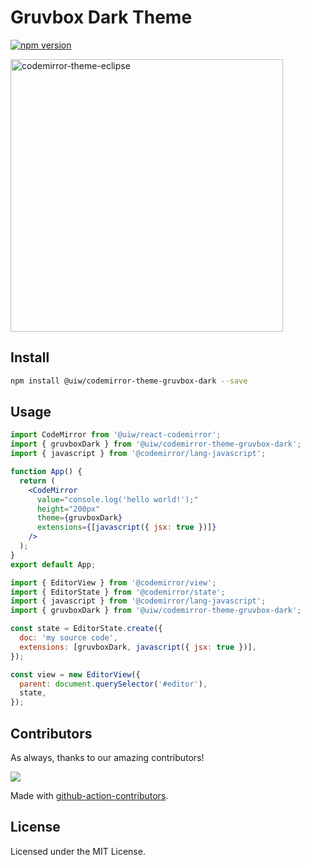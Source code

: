 <!--rehype:ignore:start-->

# Gruvbox Dark Theme

<!--rehype:ignore:end-->

[![npm version](https://img.shields.io/npm/v/@uiw/codemirror-theme-gruvbox-dark.svg)](https://www.npmjs.com/package/@uiw/codemirror-theme-gruvbox-dark)

<a href="https://uiwjs.github.io/react-codemirror/#/theme/data/gruvbox/dark">
  <img width="436" alt="codemirror-theme-eclipse" src="https://user-images.githubusercontent.com/1680273/201111051-c38a73ca-a449-4c01-a4ff-4a675886ca9d.png">
</a>

## Install

```bash
npm install @uiw/codemirror-theme-gruvbox-dark --save
```

## Usage

```jsx
import CodeMirror from '@uiw/react-codemirror';
import { gruvboxDark } from '@uiw/codemirror-theme-gruvbox-dark';
import { javascript } from '@codemirror/lang-javascript';

function App() {
  return (
    <CodeMirror
      value="console.log('hello world!');"
      height="200px"
      theme={gruvboxDark}
      extensions={[javascript({ jsx: true })]}
    />
  );
}
export default App;
```

```js
import { EditorView } from '@codemirror/view';
import { EditorState } from '@codemirror/state';
import { javascript } from '@codemirror/lang-javascript';
import { gruvboxDark } from '@uiw/codemirror-theme-gruvbox-dark';

const state = EditorState.create({
  doc: 'my source code',
  extensions: [gruvboxDark, javascript({ jsx: true })],
});

const view = new EditorView({
  parent: document.querySelector('#editor'),
  state,
});
```

## Contributors

As always, thanks to our amazing contributors!

<a href="https://github.com/uiwjs/react-codemirror/graphs/contributors">
  <img src="https://uiwjs.github.io/react-codemirror/CONTRIBUTORS.svg" />
</a>

Made with [github-action-contributors](https://github.com/jaywcjlove/github-action-contributors).

## License

Licensed under the MIT License.
